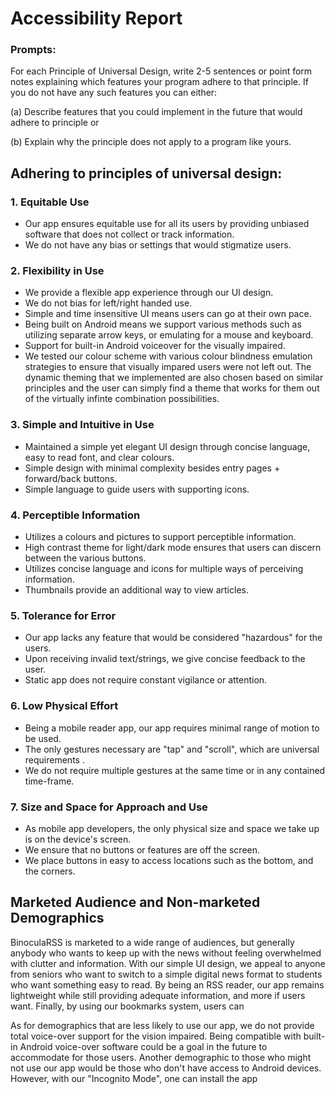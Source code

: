 # Accessibility Report

### Prompts:
For each Principle of Universal Design, write 2-5 sentences or point form notes explaining which features your program adhere to that principle. If you do not have any such features you can either:

(a) Describe features that you could implement in the future that would adhere to principle or

(b) Explain why the principle does not apply to a program like yours.


## Adhering to principles of universal design:

### 1. Equitable Use
- Our app ensures equitable use for all its users by providing unbiased software that does not collect or track information.
- We do not have any bias or settings that would stigmatize users.

### 2. Flexibility in Use
- We provide a flexible app experience through our UI design.
- We do not bias for left/right handed use.
- Simple and time insensitive UI means users can go at their own pace.
- Being built on Android means we support various methods such as utilizing separate arrow keys, or emulating for a mouse and keyboard.
- Support for built-in Android voiceover for the visually impaired.
- We tested our colour scheme with various colour blindness emulation strategies to ensure that visually impared users were not left out. The dynamic theming that we implemented are also chosen based on similar principles and the user can simply find a theme that works for them out of the virtually infinte combination possibilities.

### 3. Simple and Intuitive in Use
- Maintained a simple yet elegant UI design through concise language, easy to read font, and clear colours.
- Simple design with minimal complexity besides entry pages + forward/back buttons.
- Simple language to guide users with supporting icons.

### 4. Perceptible Information
- Utilizes a colours and pictures to support perceptible information.
- High contrast theme for light/dark mode ensures that users can discern between the various buttons.
- Utilizes concise language and icons for multiple ways of perceiving information.
- Thumbnails provide an additional way to view articles.

### 5. Tolerance for Error
- Our app lacks any feature that would be considered "hazardous" for the users.
- Upon receiving invalid text/strings, we give concise feedback to the user.
- Static app does not require constant vigilance or attention.

### 6. Low Physical Effort
- Being a mobile reader app, our app requires minimal range of motion to be used.
- The only gestures necessary are "tap" and "scroll", which are universal requirements .
- We do not require multiple gestures at the same time or in any contained time-frame.

### 7. Size and Space for Approach and Use
- As mobile app developers, the only physical size and space we take up is on the device's screen.
- We ensure that no buttons or features are off the screen.
- We place buttons in easy to access locations such as the bottom, and the corners.


## Marketed Audience and Non-marketed Demographics

BinoculaRSS is marketed to a wide range of audiences, but generally anybody who wants to keep up with the news without feeling overwhelmed with clutter and information. With our simple UI design, we appeal to anyone from seniors who want to switch to a simple digital news format to students who want something easy to read. By being an RSS reader, our app remains lightweight while still providing adequate information, and more if users want. Finally, by using our bookmarks system, users can

As for demographics that are less likely to use our app, we do not provide total voice-over support for the vision impaired. Being compatible with built-in Android voice-over software could be a goal in the future to accommodate for those users. Another demographic to those who might not use our app would be those who don't have access to Android devices. However, with our "Incognito Mode", one can install the app 
